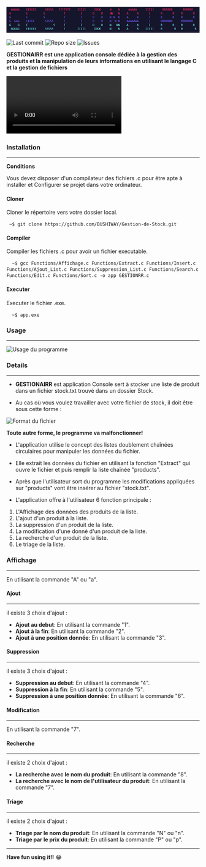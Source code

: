 ![Logo image](ScreenShots/LOGO.png)

![Last commit](https://img.shields.io/github/last-commit/BUSHIWAY/Gestion-de-Stock)
![Repo size](https://img.shields.io/github/repo-size/BUSHIWAY/Gestion-de-Stock)
![Issues](https://img.shields.io/github/issues/BUSHIWAY/Gestion-de-Stock)

**GESTIONAIRR est une application console dédiée à la gestion des produits et la manipulation de leurs informations en utilisant le langage C et la gestion de fichiers**

![Demostration](https://github.com/BUSHIWAY/Gestion-de-Stock.git/ScreenShots/Demontration.mp4)

### Installation
---

**Conditions**

Vous devez disposer d'un compilateur des fichiers .c pour être apte à installer et Configurer se projet dans votre ordinateur.

#### Cloner

Cloner le répertoire vers votre dossier local.

```console
 ~$ git clone https://github.com/BUSHIWAY/Gestion-de-Stock.git
```

#### Compiler

Compiler les fichiers .c pour avoir un fichier executable.

```console
  ~$ gcc Functions/Affichage.c Functions/Extract.c Functions/Insert.c Functions/Ajout_List.c Functions/Suppression_List.c Functions/Search.c Functions/Edit.c Functions/Sort.c -o app GESTIONRR.c
```
#### Executer

Executer le fichier .exe.

```console
  ~$ app.exe
```

### Usage
---

![Usage du programme](https://github.com/BUSHIWAY/Gestion-de-Stock.git/ScreenShots/Usage.png)

### Details
---

- **GESTIONAIRR** est application Console sert à stocker une liste de produit dans un fichier stock.txt trouvé dans un dossier Stock.

- Au cas où vous voulez travailler avec votre fichier de stock, il doit être sous cette forme :

![Format du fichier](https://github.com/BUSHIWAY/Gestion-de-Stock.git/ScreenShots/Format.png)

**Toute autre forme, le programme va malfonctionner!**

- L'application utilise le concept des listes doublement chaînées circulaires pour manipuler les données du fichier.

- Elle extrait les données du fichier en utilisant la fonction "Extract" qui ouvre le fichier et puis remplir la liste chaînée "products".

- Après que l'utilisateur sort du programme les modifications appliquées sur "products" vont être insérer au fichier "stock.txt".

- L'application offre à l'utilisateur 6 fonction principale :
1. L'Affichage des données des produits de la liste.
2. L'ajout d'un produit à la liste.
3. La suppression d'un produit de la liste.
4. La modification d'une donné d'un produit de la liste.
5. La recherche d'un produit de la liste.
6. Le triage de la liste.


### Affichage
---

En utilisant la commande "A" ou "a".

#### Ajout 
---

il existe 3 choix d'ajout :
- **Ajout au debut**: En utilisant la commande "1".
- **Ajout à la fin**: En utilisant la commande "2".
- **Ajout à une position donnée**: En utilisant la commande "3".

#### Suppression 
---

il existe 3 choix d'ajout :
- **Suppression au debut**: En utilisant la commande "4".
- **Suppression à la fin**: En utilisant la commande "5".
- **Suppression à une position donnée**: En utilisant la commande "6".

#### Modification 
---

En utilisant la commande "7".

#### Recherche 
---

il existe 2 choix d'ajout :
- **La recherche avec le nom du produit**: En utilisant la commande "8".
- **La recherche avec le nom de l'utilisateur du produit**: En utilisant la commande "7".

#### Triage
---

il existe 2 choix d'ajout :
- **Triage par le nom du produit**: En utilisant la commande "N" ou "n".
- **Triage par le prix du produit**: En utilisant la commande "P" ou "p".

---
**Have fun using it!!** :joy:
